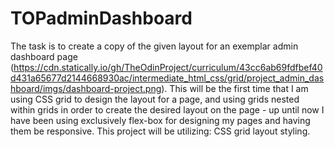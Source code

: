 # TOPadminDashboard

The task is to create a copy of the given layout for an exemplar admin dashboard page (https://cdn.statically.io/gh/TheOdinProject/curriculum/43cc6ab69fdfbef40d431a65677d2144668930ac/intermediate_html_css/grid/project_admin_dashboard/imgs/dashboard-project.png). This will be the first time that I am using CSS grid to design the layout for a page, and using grids nested within grids in order to create the desired layout on the page - up until now I have been using exclusively flex-box for designing my pages and having them be responsive. 
This project will be utilizing: CSS grid layout styling.
